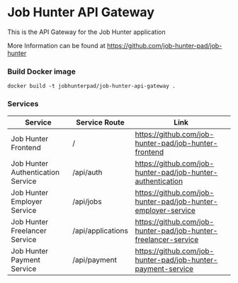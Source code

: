 # Job Hunter API Gateway

This is the API Gateway for the Job Hunter application

More Information can be found at
https://github.com/job-hunter-pad/job-hunter

### Build Docker image

```
docker build -t jobhunterpad/job-hunter-api-gateway .
```

### Services

| Service | Service Route | Link |
| ------ | ------ | ------ |
| Job Hunter Frontend | / | https://github.com/job-hunter-pad/job-hunter-frontend |
| Job Hunter Authentication Service | /api/auth | https://github.com/job-hunter-pad/job-hunter-authentication |
| Job Hunter Employer Service | /api/jobs | https://github.com/job-hunter-pad/job-hunter-employer-service |
| Job Hunter Freelancer Service | /api/applications | https://github.com/job-hunter-pad/job-hunter-freelancer-service | 
| Job Hunter Payment Service | /api/payment | https://github.com/job-hunter-pad/job-hunter-payment-service | 